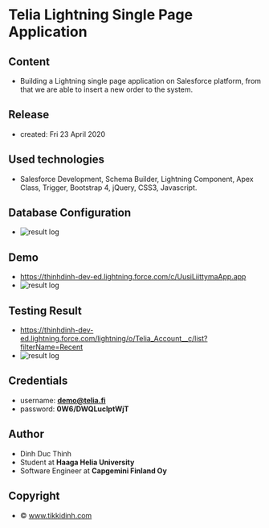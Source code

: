 
# Telia Lightning Single Page Application
## Content 
- Building a Lightning single page application on Salesforce platform, from that we are able to insert a new order to the system.

## Release 
- created: Fri 23 April 2020

## Used technologies
- Salesforce Development, Schema Builder, Lightning Component, Apex Class, Trigger, Bootstrap 4, jQuery, CSS3, Javascript.

## Database Configuration
- ![result log](https://drive.google.com/open?id=1R_IiwL0Caytva9M0FMhkV-hR3SUvRKL6)

## Demo
- https://thinhdinh-dev-ed.lightning.force.com/c/UusiLiittymaApp.app
- ![result log](https://drive.google.com/file/d/1dHm4oZMDPTab6GzQyvgGAAZgs24iPEaM/view?usp=sharing)

## Testing Result
- https://thinhdinh-dev-ed.lightning.force.com/lightning/o/Telia_Account__c/list?filterName=Recent
- ![result log](https://drive.google.com/open?id=1ZP7v_i2qP1SN7dgDvdR-jjxMHKvnQXhW)

## Credentials
- username: **demo@telia.fi**
- password: **0W6/DWQLuclptWjT**

## Author
- Dinh Duc Thinh
- Student at <b>Haaga Helia University</b>
- Software Engineer at <b>Capgemini Finland Oy</b>

## Copyright 
- © www.tikkidinh.com
